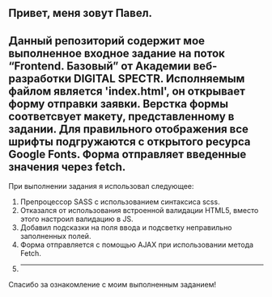 Привет, меня зовут Павел.
---
Данный репозиторий содержит мое выполненное входное задание на поток “Frontend. Базовый” от Академии веб-разработки DIGITAL SPECTR.
Исполняемым файлом является 'index.html', он открывает форму отправки заявки.
Верстка формы соответсвует макету, представленному в задании.
Для правильного отображения все шрифты подгружаются с открытого ресурса Google Fonts.
Форма отправляет введенные значения через fetch.
---
При выполнении задания я использовал следующее:
1. Препроцессор SASS c использованием синтаксиса scss.
2. Отказался от использования встроенной валидации HTML5, вместо этого настроил валидацию в JS.
3. Добавил подсказки на поля ввода и подсветку неправильно заполненных полей.
4. Форма отправляется с помощью AJAX при использовании метода Fetch.
5. ---
Спасибо за ознакомление с моим выполненным заданием!
